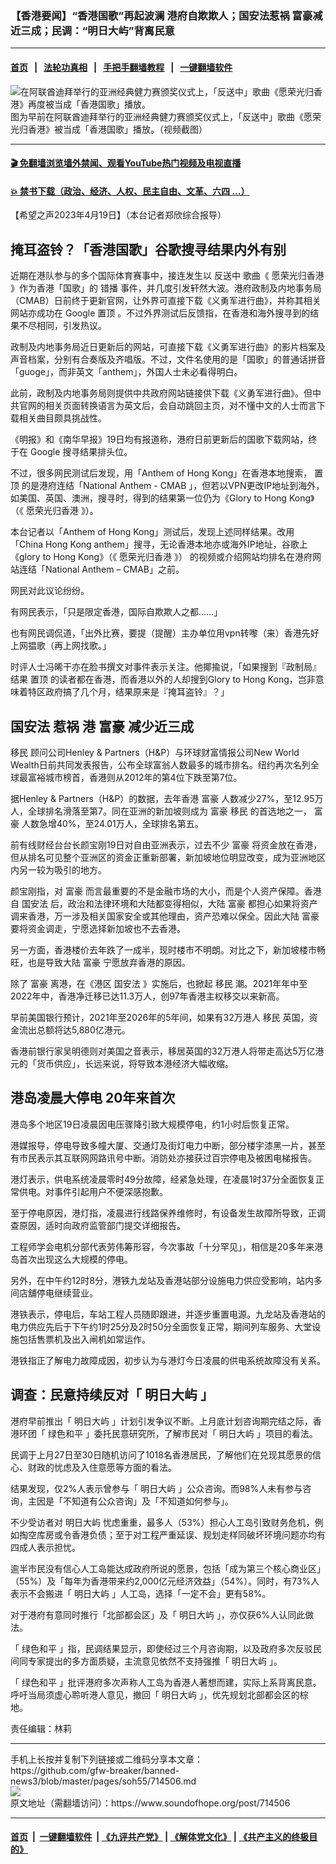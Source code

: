 ### 【香港要闻】“香港国歌”再起波澜 港府自欺欺人；国安法惹祸 富豪减近三成；民调：“明日大屿”背离民意
------------------------

#### [首页](https://github.com/gfw-breaker/banned-news3/blob/master/README.md) &nbsp;&nbsp;|&nbsp;&nbsp; [法轮功真相](https://github.com/begood0513/basic/blob/master/README.md)  &nbsp;&nbsp;|&nbsp;&nbsp; [手把手翻墙教程](https://github.com/gfw-breaker/guides/wiki)  &nbsp;&nbsp;|&nbsp;&nbsp; [一键翻墙软件](https://github.com/gfw-breaker/nogfw/blob/master/README.md)  



<div><img alt="在阿联酋迪拜举行的亚洲经典健力赛颁奖仪式上，「反送中」歌曲《愿荣光归香港》再度被当成「香港国歌」播放。" src="https://img.soundofhope.org/2022-12/guoge-1670355677773.jpg"/>
<br/><figcaption class="caption">
 图为早前在阿联酋迪拜举行的亚洲经典健力赛颁奖仪式上，「反送中」歌曲《愿荣光归香港》被当成「香港国歌」播放。（视频截图）
</figcaption></div><hr/>

#### [ 🎬  免翻墙浏览墙外禁闻、观看YouTube热门视频及电视直播](https://github.com/gfw-breaker/HelloWorld)

#### [ 💥  禁书下载（政治、经济、人权、民主自由、文革、六四 ...）](https://github.com/gfw-breaker/books/blob/master/README.md)

<div><div class="Content__Wrapper sc-1bvya0-0 elmmKw article_body" data-checkusr="" itemprop="articleBody">
 <div id="post_place_1">
 </div>
 <p class="meta-top">
  <span class="meta">
   【希望之声2023年4月19日】（本台记者郑欣综合报导）
  </span>
 </p>
 <h2>
  <strong>
   掩耳盗铃？「香港国歌」谷歌搜寻结果内外有别
  </strong>
 </h2>
 <p>
  近期在港队参与的多个国际体育赛事中，接连发生以
  <ok href="/term/1010">
   反送中
  </ok>
  歌曲《
  <ok href="/term/147948">
   愿荣光归香港
  </ok>
  》作为香港「国歌」的
  <ok href="/term/861920">
   错播
  </ok>
  事件，并几度引发轩然大波。港府政制及内地事务局（CMAB）日前终于更新官网，让外界可直接下载《义勇军进行曲》，并称其相关网站亦成功在
  <ok href="/term/1499">
   Google
  </ok>
  <ok href="/term/861923">
   置顶
  </ok>
  。不过外界测试后反馈指，在香港和海外搜寻到的结果不尽相同，引发热议。
 </p>
 <p>
  政制及内地事务局近日更新后的网站，可直接下载《义勇军进行曲》的影片档案及声音档案，分别有合奏版及齐唱版。不过，文件名使用的是「国歌」的普通话拼音「guoge」，而非英文「anthem」，外国人士未必看得明白。
 </p>
 <p>
  此前，政制及内地事务局则提供中共政府网站链接供下载《义勇军进行曲》。但中共官网的相关页面转换语言为英文后，会自动跳回主页，对不懂中文的人士而言下载相关曲目颇具挑战性。
 </p>
 <p>
  《明报》和《南华早报》19日均有报道称，港府日前更新后的国歌下载网站，终于在
  <ok href="/term/1499">
   Google
  </ok>
  搜寻结果排头位。
 </p>
 <p>
  不过，很多网民测试后发现，用「Anthem of Hong Kong」在香港本地搜索，
  <ok href="/term/861923">
   置顶
  </ok>
  的是港府连结「National Anthem - CMAB 」，但若以VPN更改IP地址到海外，如美国、英国、澳洲，搜寻时，得到的结果第一位仍为《Glory to Hong Kong》（《
  <ok href="/term/147948">
   愿荣光归香港
  </ok>
  》）。
 </p>
 <p>
  本台记者以「Anthem of Hong Kong」测试后，发现上述同样结果。改用「China Hong Kong anthem」搜寻，无论香港本地亦或海外IP地址，谷歌上《glory to Hong Kong》（《
  <ok href="/term/147948">
   愿荣光归香港
  </ok>
  》） 的视频或介绍网站均排名在港府网站连结「National Anthem – CMAB」之前。
 </p>
 <p>
  网民对此议论纷纷。
 </p>
 <p>
  有网民表示，「只是限定香港，国际自欺欺人之都……」
 </p>
 <p>
  也有网民调侃道，「出外比赛，要提（提醒）主办单位用vpn转嚟（来）香港先好上网揾歌（再上网找歌。」
 </p>
 <p>
  时评人士冯晞干亦在脸书撰文对事件表示关注。他揶揄说，「如果搜到『政制局』结果
  <ok href="/term/861923">
   置顶
  </ok>
  的读者都在香港，而香港以外的人却搜到Glory to Hong Kong，岂非意味着特区政府搞了几个月，结果原来是『掩耳盗铃』？」
 </p>
 <h2>
  <strong>
   <ok href="/term/99050">
    国安法
   </ok>
   惹祸 港
   <ok href="/term/31075">
    富豪
   </ok>
   减少近三成
  </strong>
 </h2>
 <p>
  <ok href="/term/2460">
   移民
  </ok>
  顾问公司Henley &amp; Partners（H&amp;P）与环球财富情报公司New World Wealth日前共同发表报告，公布全球富翁人数最多的城市排名。纽约再次名列全球最富裕城市榜首，香港则从2012年的第4位下跌至第7位。
 </p>
 <p>
  据Henley &amp; Partners（H&amp;P）的数据，去年香港
  <ok href="/term/31075">
   富豪
  </ok>
  人数减少27%，至12.95万人，全球排名滑落至第7。同在亚洲的新加坡则成为
  <ok href="/term/31075">
   富豪
  </ok>
  <ok href="/term/2460">
   移民
  </ok>
  的首选地之一，
  <ok href="/term/31075">
   富豪
  </ok>
  人数急增40%，至24.01万人，全球排名第五。
 </p>
 <p>
  前有线财经台台长颜宝刚19日对自由亚洲表示，过去不少
  <ok href="/term/31075">
   富豪
  </ok>
  将资金放在香港，但从排名可见整个亚洲区的资金正重新部署，新加坡地位明显改变，成为亚洲地区内另一较为吸引的地方。
 </p>
 <p>
  颜宝刚指，对
  <ok href="/term/31075">
   富豪
  </ok>
  而言最重要的不是金融市场的大小，而是个人资产保障。香港自
  <ok href="/term/99050">
   国安法
  </ok>
  后，政治和法律环境和大陆都变得相似，大陆
  <ok href="/term/31075">
   富豪
  </ok>
  都担心如果将资产调来香港，万一涉及相关国家安全或其他理由，资产恐难以保全。因此大陆
  <ok href="/term/31075">
   富豪
  </ok>
  要将资金调走，宁愿选择新加坡也不去香港。
 </p>
 <p>
  另一方面，香港楼价去年跌了一成半，现时楼市不明朗。对比之下，新加坡楼市畅旺，也是导致大陆
  <ok href="/term/31075">
   富豪
  </ok>
  宁愿放弃香港的原因。
 </p>
 <p>
  除了
  <ok href="/term/31075">
   富豪
  </ok>
  离港，在《港区
  <ok href="/term/99050">
   国安法
  </ok>
  》实施后，也掀起
  <ok href="/term/2460">
   移民
  </ok>
  潮。2021年年中至2022年中，香港净迁移已达11.3万人，创97年香港主权移交以来新高。
 </p>
 <p>
  早前美国银行预计，2021年至2026年的5年间，如果有32万港人
  <ok href="/term/2460">
   移民
  </ok>
  英国，资金流出总额将达5,880亿港元。
 </p>
 <p>
  香港前银行家吴明德则对美国之音表示，移居英国的32万港人将带走高达5万亿港元的「货币供应」，长远来说，将导致本港经济大幅收缩。
 </p>
 <h2>
  <strong>
   港岛凌晨大停电 20年来首次
  </strong>
 </h2>
 <p>
  港岛多个地区19日凌晨因电压骤降引致大规模停电，约1小时后恢复正常。
 </p>
 <p>
  港媒报导，停电导致多幢大厦、交通灯及街灯电力中断，部分楼宇漆黑一片，甚至有市民表示其互联网网路讯号中断。消防处亦接获过百宗停电及被困电梯报告。
 </p>
 <p>
  港灯表示，供电系统凌晨零时49分故障，经紧急处理，在凌晨1时37分全面恢复正常供电。对事件引起用户不便深感抱歉。
 </p>
 <p>
  至于停电原因，港灯指，凌晨进行线路保养维修时，有设备发生故障所导致，正调查原因，适时向政府监管部门提交详细报告。
 </p>
 <p>
  工程师学会电机分部代表劳伟筹形容，今次事故「十分罕见」，相信是20多年来港岛首次出现这么大规模的停电。
 </p>
 <p>
  另外，在中午约12时8分，港铁九龙站及香港站部分设施电力供应受影响，站内多间店舖停电继续营业。
 </p>
 <p>
  港铁表示，停电后，车站工程人员随即跟进，并逐步重置电源。九龙站及香港站的电力供应先后于下午约1时25分及2时50分全面恢复正常，期间列车服务、大堂设施包括售票机及出入闸机如常运作。
 </p>
 <p>
  港铁指正了解电力故障成因，初步认为与港灯今日凌晨的供电系统故障没有关系。
 </p>
 <h2>
  <strong>
   调查：民意持续反对「
   <ok href="/term/114054">
    明日大屿
   </ok>
   」
  </strong>
 </h2>
 <p>
  港府早前推出「
  <ok href="/term/114054">
   明日大屿
  </ok>
  」计划引发争议不断。上月底计划咨询期完结之际，香港环团「
  <ok href="/term/20853">
   绿色和平
  </ok>
  」委托民意研究所，了解市民对「
  <ok href="/term/114054">
   明日大屿
  </ok>
  」项目的看法。
 </p>
 <p>
  民调于上月27日至30日随机访问了1018名香港居民，了解他们在兑现其愿景的信心、财政的忧虑及入住意愿等方面的看法。
 </p>
 <p>
  结果发现，仅2%人表示曾参与「
  <ok href="/term/114054">
   明日大屿
  </ok>
  」公众咨询。而98%人未有参与咨询，主因是「不知道有公众咨询」及「不知道如何参与」。
 </p>
 <p>
  不少受访者对
  <ok href="/term/114054">
   明日大屿
  </ok>
  忧虑重重，最多人（53%）担心人工岛引致财务危机，例如掏空库房或令香港负债；至于对工程严重延误、规划走样同破坏环境问题亦均有四成人表示担忧。
 </p>
 <p>
  逾半市民没有信心人工岛能达成政府所说的愿景，包括「成为第三个核心商业区」（55%）及「每年为香港带来约2,000亿元经济效益」（54%）。同时，有73%人表示不会搬进「
  <ok href="/term/114054">
   明日大屿
  </ok>
  」人工岛，选择「一定不会」更有58%。
 </p>
 <p>
  对于港府有意同时推行「北部都会区」及「
  <ok href="/term/114054">
   明日大屿
  </ok>
  」，亦仅获6%人认同此做法。
 </p>
 <p>
  「
  <ok href="/term/20853">
   绿色和平
  </ok>
  」指，民调结果显示，即使经过三个月咨询期，以及政府多次反驳民间同专家提出的多方面质疑，主流意见依然不支持强推「
  <ok href="/term/114054">
   明日大屿
  </ok>
  」。
 </p>
 <p>
  「
  <ok href="/term/20853">
   绿色和平
  </ok>
  」批评港府多次声称人工岛为香港人著想而建，实际上系背离民意。呼吁当局须虚心聆听港人意见，撤回「
  <ok href="/term/114054">
   明日大屿
  </ok>
  」，优先规划北部都会区的棕地。
 </p>
 <p class="meta-btm">
  责任编辑：林莉
 </p>
</div>
</div>
<hr/>
手机上长按并复制下列链接或二维码分享本文章：<br/>
https://github.com/gfw-breaker/banned-news3/blob/master/pages/soh55/714506.md <br/>
<a href='https://github.com/gfw-breaker/banned-news3/blob/master/pages/soh55/714506.md'><img src='https://github.com/gfw-breaker/banned-news3/blob/master/pages/soh55/714506.md.png'/></a> <br/>
原文地址（需翻墙访问）：https://www.soundofhope.org/post/714506


------------------------
#### [首页](https://github.com/gfw-breaker/banned-news3/blob/master/README.md) &nbsp;|&nbsp; [一键翻墙软件](https://github.com/gfw-breaker/nogfw/blob/master/README.md) &nbsp;| [《九评共产党》](https://github.com/gfw-breaker/9ping.md/blob/master/README.md#九评之一评共产党是什么) | [《解体党文化》](https://github.com/gfw-breaker/jtdwh.md/blob/master/README.md) | [《共产主义的终极目的》](https://github.com/gfw-breaker/gczydzjmd.md/blob/master/README.md)


<img src='http://gfw-breaker.win/banned-news3/pages/soh55/714506.md' width='0px' height='0px'/>